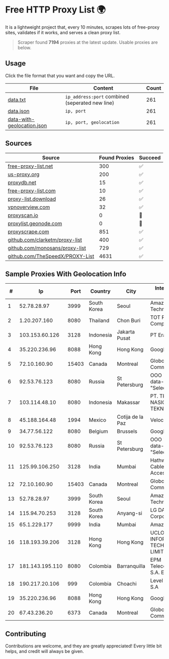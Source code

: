 
# Free HTTP Proxy List 🌍

It is a lightweight project that, every 10 minutes, scrapes lots of free-proxy sites, validates if it works, and serves a clean proxy list.


> Scraper found **7194** proxies at the latest update. Usable proxies are below.

## Usage

Click the file format that you want and copy the URL.


|File|Content|Count|
|----|-------|-----|
|[data.txt](https://raw.githubusercontent.com/themiralay/Proxy-List-World/master/data.txt)|`ip_address:port` combined (seperated new line)|261|
|[data.json](https://raw.githubusercontent.com/themiralay/Proxy-List-World/master/data.json)|`ip, port`|261|
|[data-with-geolocation.json](https://raw.githubusercontent.com/themiralay/Proxy-List-World/master/data-with-geolocation.json)|`ip, port, geolocation`|261|

## Sources

|Source|Found Proxies|Succeed|
|------|-------------|-------|
|[free-proxy-list.net](https://free-proxy-list.net)|300|✅|
|[us-proxy.org](https://www.us-proxy.org)|200|✅|
|[proxydb.net](http://proxydb.net)|15|✅|
|[free-proxy-list.com](https://free-proxy-list.com/?page=&port=&type%5B%5D=http&type%5B%5D=https&up_time=0&search=Search)|10|✅|
|[proxy-list.download](https://www.proxy-list.download/HTTP)|26|✅|
|[vpnoverview.com](https://vpnoverview.com/privacy/anonymous-browsing/free-proxy-servers)|32|✅|
|[proxyscan.io](https://www.proxyscan.io)|0|🚫|
|[proxylist.geonode.com](https://proxylist.geonode.com/api/proxy-list?limit=300&page=1&sort_by=lastChecked&sort_type=desc&protocols=http,https)|0|🚫|
|[proxyscrape.com](https://api.proxyscrape.com/v2/?request=displayproxies&protocol=http&timeout=10000&country=all&ssl=all&anonymity=all)|851|✅|
|[github.com/clarketm/proxy-list](https://raw.githubusercontent.com/clarketm/proxy-list/master/proxy-list-raw.txt)|400|✅|
|[github.com/monosans/proxy-list](https://raw.githubusercontent.com/monosans/proxy-list/main/proxies/http.txt)|729|✅|
|[github.com/TheSpeedX/PROXY-List](https://raw.githubusercontent.com/TheSpeedX/PROXY-List/master/http.txt)|4631|✅|


## Sample Proxies With Geolocation Info

|#|Ip|Port|Country|City|Internet Service Provider|
|-|--|----|-------|----|-------------------------|
|1|52.78.28.97|3999|South Korea|Seoul|Amazon Technologies Inc.|
|2|1.20.207.160|8080|Thailand|Chon Buri|TOT Public Company Limited|
|3|103.153.60.126|3128|Indonesia|Jakarta Pusat|PT Era Awan Digital|
|4|35.220.236.96|8088|Hong Kong|Hong Kong|Google LLC|
|5|72.10.160.90|15403|Canada|Montreal|GloboTech Communications|
|6|92.53.76.123|8080|Russia|St Petersburg|OOO "Network of data-centers "Selectel"|
|7|103.114.48.10|8080|Indonesia|Makassar|PT. TRANS NASIONAL TEKNOLOGI|
|8|45.188.164.48|1994|Mexico|Cotija de la Paz|Velocom SA De CV|
|9|34.77.56.122|8080|Belgium|Brussels|Google LLC|
|10|92.53.76.123|8080|Russia|St Petersburg|OOO "Network of data-centers "Selectel"|
|11|125.99.106.250|3128|India|Mumbai|Hathway IP over Cable Internet Access|
|12|72.10.160.90|15403|Canada|Montreal|GloboTech Communications|
|13|52.78.28.97|3999|South Korea|Seoul|Amazon Technologies Inc.|
|14|115.94.70.253|3128|South Korea|Anyang-si|LG DACOM Corporation|
|15|65.1.229.177|9999|India|Mumbai|Amazon.com|
|16|118.193.39.206|3128|Hong Kong|Hong Kong|UCLOUD INFORMATION TECHNOLOGY (HK) LIMITED|
|17|181.143.195.110|8080|Colombia|Barranquilla|EPM Telecomunicaciones S.A. E.S.P.|
|18|190.217.20.106|999|Colombia|Choachi|Level 3 Colombia S.A|
|19|35.220.236.96|8088|Hong Kong|Hong Kong|Google LLC|
|20|67.43.236.20|6373|Canada|Montreal|GloboTech Communications|



## Contributing

Contributions are welcome, and they are greatly appreciated! Every
little bit helps, and credit will always be given.


